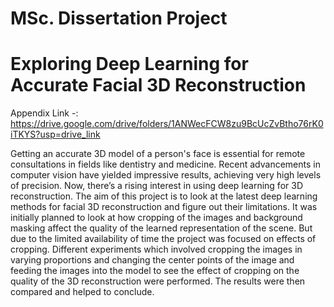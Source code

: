 # MSc. Dissertation Project
# Exploring Deep Learning for Accurate Facial 3D Reconstruction

Appendix Link -: https://drive.google.com/drive/folders/1ANWecFCW8zu9BcUcZvBtho76rK0iTKYS?usp=drive_link

Getting an accurate 3D model of a person's face is essential for remote consultations in fields like dentistry and medicine. Recent advancements in computer vision have yielded impressive results, achieving very high levels of precision. Now, there’s a rising interest in using deep learning for 3D reconstruction. The aim of this project is to look at the latest deep learning methods for facial 3D reconstruction and figure out their limitations. 
It was initially planned to look at how cropping of the images and background masking affect the quality of the learned representation of the scene. But due to the limited availability of time the project was focused on effects of cropping. 
Different experiments which involved cropping the images in varying proportions and changing the center points of the image and feeding the images into the model to see the effect of cropping on the quality of the 3D reconstruction were performed. The results were then compared and helped to conclude.
